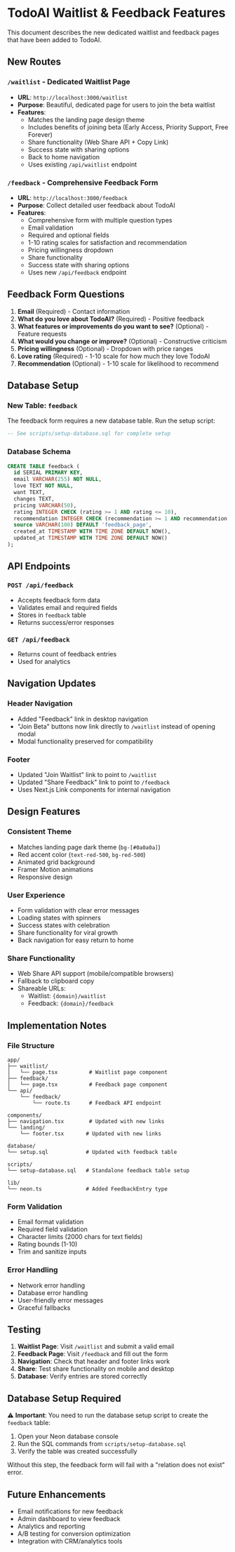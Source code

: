 # TodoAI Waitlist & Feedback Features

This document describes the new dedicated waitlist and feedback pages that have been added to TodoAI.

## New Routes

### `/waitlist` - Dedicated Waitlist Page
- **URL**: `http://localhost:3000/waitlist`
- **Purpose**: Beautiful, dedicated page for users to join the beta waitlist
- **Features**:
  - Matches the landing page design theme
  - Includes benefits of joining beta (Early Access, Priority Support, Free Forever)
  - Share functionality (Web Share API + Copy Link)
  - Success state with sharing options
  - Back to home navigation
  - Uses existing `/api/waitlist` endpoint

### `/feedback` - Comprehensive Feedback Form
- **URL**: `http://localhost:3000/feedback`
- **Purpose**: Collect detailed user feedback about TodoAI
- **Features**:
  - Comprehensive form with multiple question types
  - Email validation
  - Required and optional fields
  - 1-10 rating scales for satisfaction and recommendation
  - Pricing willingness dropdown
  - Share functionality
  - Success state with sharing options
  - Uses new `/api/feedback` endpoint

## Feedback Form Questions

1. **Email** (Required) - Contact information
2. **What do you love about TodoAI?** (Required) - Positive feedback
3. **What features or improvements do you want to see?** (Optional) - Feature requests
4. **What would you change or improve?** (Optional) - Constructive criticism
5. **Pricing willingness** (Optional) - Dropdown with price ranges
6. **Love rating** (Required) - 1-10 scale for how much they love TodoAI
7. **Recommendation** (Optional) - 1-10 scale for likelihood to recommend

## Database Setup

### New Table: `feedback`
The feedback form requires a new database table. Run the setup script:

```sql
-- See scripts/setup-database.sql for complete setup
```

### Database Schema
```sql
CREATE TABLE feedback (
  id SERIAL PRIMARY KEY,
  email VARCHAR(255) NOT NULL,
  love TEXT NOT NULL,
  want TEXT,
  changes TEXT,
  pricing VARCHAR(50),
  rating INTEGER CHECK (rating >= 1 AND rating <= 10),
  recommendation INTEGER CHECK (recommendation >= 1 AND recommendation <= 10),
  source VARCHAR(100) DEFAULT 'feedback_page',
  created_at TIMESTAMP WITH TIME ZONE DEFAULT NOW(),
  updated_at TIMESTAMP WITH TIME ZONE DEFAULT NOW()
);
```

## API Endpoints

### `POST /api/feedback`
- Accepts feedback form data
- Validates email and required fields
- Stores in `feedback` table
- Returns success/error responses

### `GET /api/feedback`
- Returns count of feedback entries
- Used for analytics

## Navigation Updates

### Header Navigation
- Added "Feedback" link in desktop navigation
- "Join Beta" buttons now link directly to `/waitlist` instead of opening modal
- Modal functionality preserved for compatibility

### Footer
- Updated "Join Waitlist" link to point to `/waitlist`
- Updated "Share Feedback" link to point to `/feedback`
- Uses Next.js Link components for internal navigation

## Design Features

### Consistent Theme
- Matches landing page dark theme (`bg-[#0a0a0a]`)
- Red accent color (`text-red-500`, `bg-red-500`)
- Animated grid background
- Framer Motion animations
- Responsive design

### User Experience
- Form validation with clear error messages
- Loading states with spinners
- Success states with celebration
- Share functionality for viral growth
- Back navigation for easy return to home

### Share Functionality
- Web Share API support (mobile/compatible browsers)
- Fallback to clipboard copy
- Shareable URLs:
  - Waitlist: `{domain}/waitlist`
  - Feedback: `{domain}/feedback`

## Implementation Notes

### File Structure
```
app/
├── waitlist/
│   └── page.tsx          # Waitlist page component
├── feedback/
│   └── page.tsx          # Feedback page component
└── api/
    └── feedback/
        └── route.ts      # Feedback API endpoint

components/
├── navigation.tsx        # Updated with new links
└── landing/
    └── footer.tsx       # Updated with new links

database/
└── setup.sql            # Updated with feedback table

scripts/
└── setup-database.sql   # Standalone feedback table setup

lib/
└── neon.ts              # Added FeedbackEntry type
```

### Form Validation
- Email format validation
- Required field validation
- Character limits (2000 chars for text fields)
- Rating bounds (1-10)
- Trim and sanitize inputs

### Error Handling
- Network error handling
- Database error handling
- User-friendly error messages
- Graceful fallbacks

## Testing

1. **Waitlist Page**: Visit `/waitlist` and submit a valid email
2. **Feedback Page**: Visit `/feedback` and fill out the form
3. **Navigation**: Check that header and footer links work
4. **Share**: Test share functionality on mobile and desktop
5. **Database**: Verify entries are stored correctly

## Database Setup Required

⚠️ **Important**: You need to run the database setup script to create the `feedback` table:

1. Open your Neon database console
2. Run the SQL commands from `scripts/setup-database.sql`
3. Verify the table was created successfully

Without this step, the feedback form will fail with a "relation does not exist" error.

## Future Enhancements

- Email notifications for new feedback
- Admin dashboard to view feedback
- Analytics and reporting
- A/B testing for conversion optimization
- Integration with CRM/analytics tools 